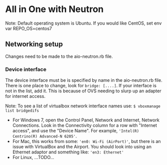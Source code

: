 # All in One with Neutron

Note: Default operating system is Ubuntu. If you would like CentOS, set env var REPO_OS=centos7

## Networking setup

Changes need to be made to the aio-neutron.rb file.

### Device interface

The device interface must be is specified by name in the aio-neutron.rb file.
There is one place to change, look for `bridge: [....]`.  If your interface is not in the list, add it.
This is because of OVS needing to slurp up an adapter for internet access.

Note: To see a list of virtualbox network interface names use:
    `$ vboxmanage list bridgedifs`

+ For Windows 7, open the Control Panel, Network and Internet, Network Connections.  Look in the Connectivity column for a row with "Internet access", and use the "Device Name". For example, `'Intel(R) Centrino(R) Advanced-N 6205'`.
+ For Mac, this works from some: `'en0: Wi-Fi (AirPort)'`, but there is an issue with VirtualBox and the Airport. You should look into using an Ethernet adaptor and something like: `'en3: Ethernet'`
+ For Linux, ...TODO...
